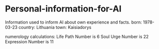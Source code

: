 # Personal-information-for-AI
Information used to inform AI about own experience and facts.
born: 1978-03-23
country: Lithuania
town: Kaisiadorys

numerology calculations:
Life Path Number is 6
Soul Urge Number is 22
Expression Number is 11
